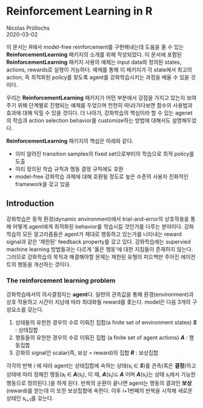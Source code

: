 # Reinforcement Learning in R  
Nicolas Pröllochs  
2020-03-02  

이 문서는 R에서 model-free reinforcement를 구현해내는데 도움을 줄 수 있는 **ReinforcementLearning** 패키지의 소개를 위해 작성되었다. 이 문서에 포함된 **ReinforcementLearning** 패키지 사용의 예제는 input data와 정의된 states, actions, rewards로 실행이 가능하다. 예제를 통해 이 패키지가 각 state에서 최고의 action, 즉 최적화된 policy를 찾도록 agent를 강화학습시키는 과정을 배울 수 있을 것이다.  

우리는 **ReinforcementLearning** 패키지가 어떤 부분에서 강점을 가지고 있는지 보여주기 위해 단계별로 진행되는 예제를 두었으며 천천히 따\라가다보면 함수의 사용법과 효과에 대해 익힐 수 있을 것이다. 더 나아가, 강화학습의 핵심이라 할 수 있는 agenet의 학습과 action selection behavior를 customize하는 방법에 대해서도 설명해두었다.  

**ReinforcementLearning** 패키지의 핵심은 아래와 같다.  

- 이미 알려진 transition samples의 fixed set으로부터의 학습으로 최적 policy를 도출  
- 미리 정의된 학습 규칙과 행동 결정 규칙에도 호환  
- model-free 강화학습 과제에 대해 호환될 정도로 높은 수준의 사용자 친화적인 framework을 갖고 있음  

## Introduction  

강화학습은 동적 환경(dynamic environment)에서 trial-and-error의 상호작용을 통해 어떻게 agent에게 최적화된 behavior를 학습시킬 것인가를 다루는 분야이다. 강화학습의 모든 알고리즘들은 agent가 제대로 행동하고 있는가를 나타내는 reward signal과 같은 '제한된' feedback property를 갖고 있다. 강화학습에는 supervied machine learning 방법들과는 다르게 '옳은 행동'에 대한 지침들이 존재하지 않는다. 그러므로 강화학습의 목적과 해결해야할 문제는 제한된 유형의 피드백만 주어진 에이전트의 행동을 개선하는 것이다.

### The reinforcement learning problem
강화학습에서의 의사결정자는 **agent**다. 일련의 관측값을 통해 환경(environment)과 상호 작용하고 시간이 지남에 따라 최대화될 reward를 좇는다. model은 다음 3개의 구성요소를 갖는다. 

1. 상태들의 유한한 경우의 수로 이뤄진 집합(a finite set of environment states) **_S_**  : 상태집합
2. 행동들의 유한한 경우의 수로 이뤄진 집합 (a finite set of agent actions) **_A_**  : 행동집합
3. 강화의 signal인 scalar(즉, 보상 = reward)의 집합 **_R_** : 보상집합

각각의 반복 _i_ 에 따라 agent는 상태집합에 속하는 상태(s<sub>i</sub> ∈ **_S_**)를 관측(혹은 **결정**)하고 상태에 따라 정해진 행동(a<sub>i</sub> ∈ **_A_**(s<sub>i</sub>), 이 때, **_A_**(s<sub>i</sub>)⊆ **_A_** 이며 **_A_**(s<sub>i</sub>)는 상태 s<sub>i</sub>에서 가능한 행동으로 정의된다.)을 하게 된다. 반복의 순환이 끝나면 agent는 행동의 결과인 **보상**(reward)를 받는데 이 또한 보상집합에 속한다. 이후 i+1번째의 반복을 시작해 새로운 상태인 s<sub>i+1</sub>를 갖는다.

